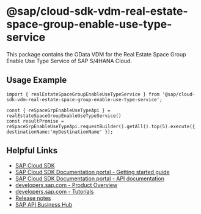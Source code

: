 # @sap/cloud-sdk-vdm-real-estate-space-group-enable-use-type-service

This package contains the OData VDM for the Real Estate Space Group Enable Use Type Service of SAP S/4HANA Cloud.

## Usage Example
```
import { realEstateSpaceGroupEnableUseTypeService } from '@sap/cloud-sdk-vdm-real-estate-space-group-enable-use-type-service';

const { reSpaceGrpEnableUseTypeApi } = realEstateSpaceGroupEnableUseTypeService()
const resultPromise = reSpaceGrpEnableUseTypeApi.requestBuilder().getAll().top(5).execute({ destinationName:'myDestinationName' });

```

## Helpful Links

- [SAP Cloud SDK](https://github.com/SAP/cloud-sdk-js)
- [SAP Cloud SDK Documentation portal - Getting started guide](https://sap.github.io/cloud-sdk/docs/js/getting-started)
- [SAP Cloud SDK Documentation portal - API documentation](https://sap.github.io/cloud-sdk/docs/js/api)
- [developers.sap.com - Product Overview](https://developers.sap.com/topics/cloud-sdk.html)
- [developers.sap.com - Tutorials](https://developers.sap.com/tutorial-navigator.html?tag=software-product:technology-platform/sap-cloud-sdk&tag=tutorial:type/tutorial&tag=programming-tool:javascript)
- [Release notes](https://help.sap.com/doc/2324e9c3b28748a4ae2ad08166d77675/1.0/en-US/js-index.html)
- [SAP API Business Hub](https://api.sap.com/)
